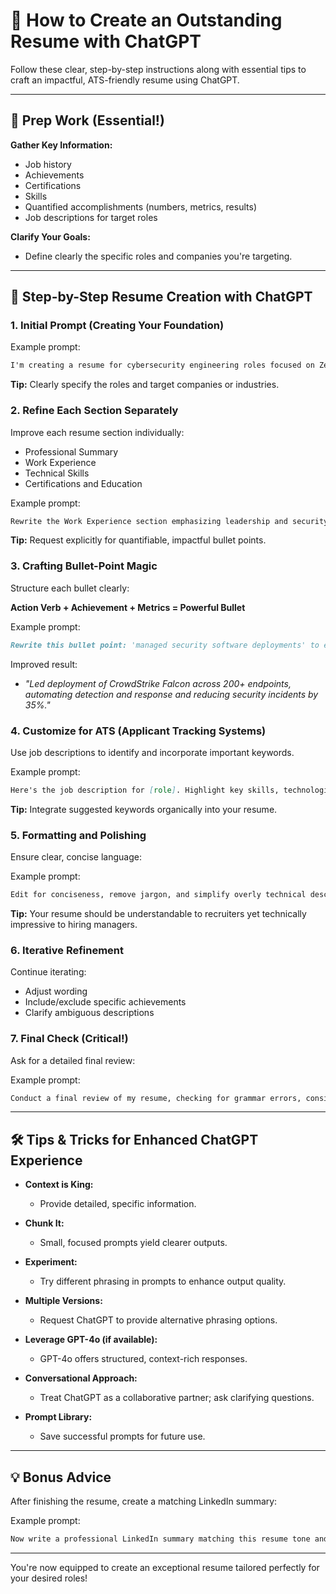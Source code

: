 # 📝 How to Create an Outstanding Resume with ChatGPT

Follow these clear, step-by-step instructions along with essential tips to craft an impactful, ATS-friendly resume using ChatGPT.

---

## 🚨 Prep Work (Essential!)

**Gather Key Information:**
- Job history
- Achievements
- Certifications
- Skills
- Quantified accomplishments (numbers, metrics, results)
- Job descriptions for target roles

**Clarify Your Goals:**
- Define clearly the specific roles and companies you're targeting.

---

## 🎯 Step-by-Step Resume Creation with ChatGPT

### 1. **Initial Prompt (Creating Your Foundation)**

Example prompt:
```markdown
I'm creating a resume for cybersecurity engineering roles focused on Zero Trust, DevSecOps, and Cloud Security. Here's my current job info and skills: [Paste details]. Can you generate a first-draft professional resume targeted for roles at tech companies like Microsoft, Discord, or Amazon?
```

**Tip:** Clearly specify the roles and target companies or industries.

### 2. **Refine Each Section Separately**

Improve each resume section individually:
- Professional Summary
- Work Experience
- Technical Skills
- Certifications and Education

Example prompt:
```markdown
Rewrite the Work Experience section emphasizing leadership and security achievements, clearly quantifying results.
```

**Tip:** Request explicitly for quantifiable, impactful bullet points.

### 3. **Crafting Bullet-Point Magic**

Structure each bullet clearly:

**Action Verb + Achievement + Metrics = Powerful Bullet**

Example prompt:
```markdown
Rewrite this bullet point: 'managed security software deployments' to emphasize impact and metrics.
```

Improved result:
- *"Led deployment of CrowdStrike Falcon across 200+ endpoints, automating detection and response and reducing security incidents by 35%."*

### 4. **Customize for ATS (Applicant Tracking Systems)**

Use job descriptions to identify and incorporate important keywords.

Example prompt:
```markdown
Here's the job description for [role]. Highlight key skills, technologies, and keywords my resume should emphasize to pass ATS.
```

**Tip:** Integrate suggested keywords organically into your resume.

### 5. **Formatting and Polishing**

Ensure clear, concise language:

Example prompt:
```markdown
Edit for conciseness, remove jargon, and simplify overly technical descriptions.
```

**Tip:** Your resume should be understandable to recruiters yet technically impressive to hiring managers.

### 6. **Iterative Refinement**

Continue iterating:
- Adjust wording
- Include/exclude specific achievements
- Clarify ambiguous descriptions

### 7. **Final Check (Critical!)**

Ask for a detailed final review:

Example prompt:
```markdown
Conduct a final review of my resume, checking for grammar errors, consistency, formatting issues, and readability.
```

---

## 🛠️ Tips & Tricks for Enhanced ChatGPT Experience

- **Context is King:**
  - Provide detailed, specific information.

- **Chunk It:**
  - Small, focused prompts yield clearer outputs.

- **Experiment:**
  - Try different phrasing in prompts to enhance output quality.

- **Multiple Versions:**
  - Request ChatGPT to provide alternative phrasing options.

- **Leverage GPT-4o (if available):**
  - GPT-4o offers structured, context-rich responses.

- **Conversational Approach:**
  - Treat ChatGPT as a collaborative partner; ask clarifying questions.

- **Prompt Library:**
  - Save successful prompts for future use.

---

## 💡 Bonus Advice

After finishing the resume, create a matching LinkedIn summary:

Example prompt:
```markdown
Now write a professional LinkedIn summary matching this resume tone and highlights.
```

---

You're now equipped to create an exceptional resume tailored perfectly for your desired roles!

